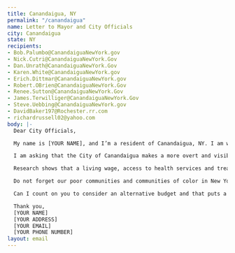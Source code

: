 ```yaml
---
title: Canandaigua, NY
permalink: "/canandaigua"
name: Letter to Mayor and City Officials
city: Canandaigua
state: NY
recipients:
- Bob.Palumbo@CanandaiguaNewYork.gov
- Nick.Cutri@CanandaiguaNewYork.Gov
- Dan.Unrath@CanandaiguaNewYork.Gov
- Karen.White@CanandaiguaNewYork.gov
- Erich.Dittmar@CanandaiguaNewYork.gov
- Robert.OBrien@CanandaiguaNewYork.Gov
- Renee.Sutton@CanandaiguaNewYork.Gov
- James.Terwilliger@CanandaiguaNewYork.Gov
- Steve.Uebbing@CanandaiguaNewYork.gov
- DavidBaker197@Rochester.rr.com
- richardrussell02@yahoo.com
body: |-
  Dear City Officials,

  My name is [YOUR NAME], and I’m a resident of Canandaigua, NY. I am writing about the Canandaigua fiscal year 2021 budget and calling for you to review city policies surrounding police.

  I am asking that the City of Canandaigua makes a more overt and visible commitment to racial justice. I demand that the budget be amended and reviewed so that Council may find ways to redirect money away from Canandaigua Police Department’s overinflated budget. I urge you to pressure the City Manager’s Office and your colleagues towards an ethical reallocation of the city’s expenditures, away from PD, and towards sectors that facilitate the dismantling of racial and class inequality.

  Research shows that a living wage, access to health services and treatment, educational opportunity, and stable housing are far more successful at promoting community safety than police or prisons. As such, I demand more aggressive financial support be directed to those areas. New York and our city’s budgets are already struggling. We need to devote more money to building community and community resources across the state.

  Do not forget our poor communities and communities of color in New York State who are disproportionate targets of police violence. The "wellness check" that ended in Sandy Guardiola's shooting death in 2017 should have served as a wake-up call. It's not too late to prevent another violent and wholly unnecessary death. Justice will only be served when the police are reformed, and this will not be possible until we defund them.

  Can I count on you to consider an alternative budget and that puts a focus on social services rather than criminalization?

  Thank you,
  [YOUR NAME]
  [YOUR ADDRESS]
  [YOUR EMAIL]
  [YOUR PHONE NUMBER]
layout: email
---
```


